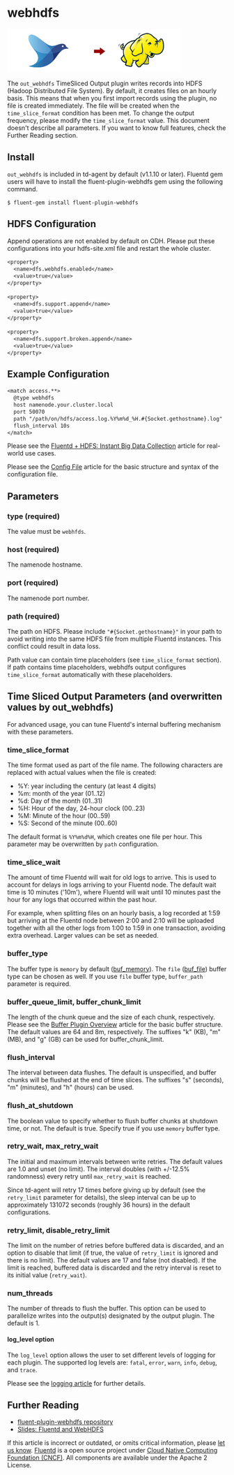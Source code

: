 # webhdfs

![](../.gitbook/assets/webhdfs.png)

The `out_webhdfs` TimeSliced Output plugin writes records into HDFS \(Hadoop Distributed File System\). By default, it creates files on an hourly basis. This means that when you first import records using the plugin, no file is created immediately. The file will be created when the `time_slice_format` condition has been met. To change the output frequency, please modify the `time_slice_format` value. This document doesn't describe all parameters. If you want to know full features, check the Further Reading section.

## Install

`out_webhdfs` is included in td-agent by default \(v1.1.10 or later\). Fluentd gem users will have to install the fluent-plugin-webhdfs gem using the following command.

```text
$ fluent-gem install fluent-plugin-webhdfs
```

## HDFS Configuration

Append operations are not enabled by default on CDH. Please put these configurations into your hdfs-site.xml file and restart the whole cluster.

```text
<property>
  <name>dfs.webhdfs.enabled</name>
  <value>true</value>
</property>

<property>
  <name>dfs.support.append</name>
  <value>true</value>
</property>

<property>
  <name>dfs.support.broken.append</name>
  <value>true</value>
</property>
```

## Example Configuration

```text
<match access.**>
  @type webhdfs
  host namenode.your.cluster.local
  port 50070
  path "/path/on/hdfs/access.log.%Y%m%d_%H.#{Socket.gethostname}.log"
  flush_interval 10s
</match>
```

Please see the [Fluentd + HDFS: Instant Big Data Collection](../articles/http-to-hdfs.md) article for real-world use cases.

Please see the [Config File](../configuration/config-file.md) article for the basic structure and syntax of the configuration file.

## Parameters

### type \(required\)

The value must be `webhfds`.

### host \(required\)

The namenode hostname.

### port \(required\)

The namenode port number.

### path \(required\)

The path on HDFS. Please include `"#{Socket.gethostname}"` in your path to avoid writing into the same HDFS file from multiple Fluentd instances. This conflict could result in data loss.

Path value can contain time placeholders \(see `time_slice_format` section\). If path contains time placeholders, webhdfs output configures `time_slice_format` automatically with these placeholders.

## Time Sliced Output Parameters \(and overwritten values by out\_webhdfs\)

For advanced usage, you can tune Fluentd's internal buffering mechanism with these parameters.

### time\_slice\_format

The time format used as part of the file name. The following characters are replaced with actual values when the file is created:

* \%Y: year including the century \(at least 4 digits\)
* \%m: month of the year \(01..12\)
* \%d: Day of the month \(01..31\)
* \%H: Hour of the day, 24-hour clock \(00..23\)
* \%M: Minute of the hour \(00..59\)
* \%S: Second of the minute \(00..60\)

The default format is `%Y%m%d%H`, which creates one file per hour. This parameter may be overwritten by `path` configuration.

### time\_slice\_wait

The amount of time Fluentd will wait for old logs to arrive. This is used to account for delays in logs arriving to your Fluentd node. The default wait time is 10 minutes \('10m'\), where Fluentd will wait until 10 minutes past the hour for any logs that occurred within the past hour.

For example, when splitting files on an hourly basis, a log recorded at 1:59 but arriving at the Fluentd node between 2:00 and 2:10 will be uploaded together with all the other logs from 1:00 to 1:59 in one transaction, avoiding extra overhead. Larger values can be set as needed.

### buffer\_type

The buffer type is `memory` by default \([buf\_memory](../buffer/memory.md)\). The `file` \([buf\_file](../buffer/file.md)\) buffer type can be chosen as well. If you use `file` buffer type, `buffer_path` parameter is required.

### buffer\_queue\_limit, buffer\_chunk\_limit

The length of the chunk queue and the size of each chunk, respectively. Please see the [Buffer Plugin Overview](../buffer/) article for the basic buffer structure. The default values are 64 and 8m, respectively. The suffixes "k" \(KB\), "m" \(MB\), and "g" \(GB\) can be used for buffer\_chunk\_limit.

### flush\_interval

The interval between data flushes. The default is unspecified, and buffer chunks will be flushed at the end of time slices. The suffixes "s" \(seconds\), "m" \(minutes\), and "h" \(hours\) can be used.

### flush\_at\_shutdown

The boolean value to specify whether to flush buffer chunks at shutdown time, or not. The default is true. Specify true if you use `memory` buffer type.

### retry\_wait, max\_retry\_wait

The initial and maximum intervals between write retries. The default values are 1.0 and unset \(no limit\). The interval doubles \(with +/-12.5% randomness\) every retry until `max_retry_wait` is reached.

Since td-agent will retry 17 times before giving up by default \(see the `retry_limit` parameter for details\), the sleep interval can be up to approximately 131072 seconds \(roughly 36 hours\) in the default configurations.

### retry\_limit, disable\_retry\_limit

The limit on the number of retries before buffered data is discarded, and an option to disable that limit \(if true, the value of `retry_limit` is ignored and there is no limit\). The default values are 17 and false \(not disabled\). If the limit is reached, buffered data is discarded and the retry interval is reset to its initial value \(`retry_wait`\).

### num\_threads

The number of threads to flush the buffer. This option can be used to parallelize writes into the output\(s\) designated by the output plugin. The default is 1.

#### log\_level option

The `log_level` option allows the user to set different levels of logging for each plugin. The supported log levels are: `fatal`, `error`, `warn`, `info`, `debug`, and `trace`.

Please see the [logging article](../deployment/logging.md) for further details.

## Further Reading

* [fluent-plugin-webhdfs repository](https://github.com/fluent/fluent-plugin-webhdfs)
* [Slides: Fluentd and WebHDFS](http://www.slideshare.net/tagomoris/fluentd-and-webhdfs)

If this article is incorrect or outdated, or omits critical information, please [let us know](https://github.com/fluent/fluentd-docs-gitbook/issues?state=open). [Fluentd](http://www.fluentd.org/) is a open source project under [Cloud Native Computing Foundation \(CNCF\)](https://cncf.io/). All components are available under the Apache 2 License.

